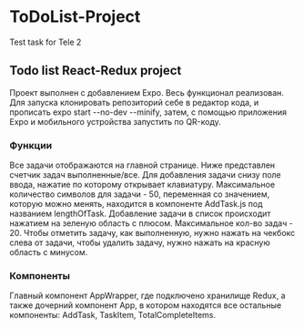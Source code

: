 # ToDoList-Project
Test task for Tele 2

## Todo list React-Redux project
Проект выполнен с добавлением Expo. Весь функционал реализован. Для запуска клонировать репозиторий себе в редактор кода, и прописать expo start --no-dev --minify, затем, с помощью приложения Expo и мобильного устройства запустить по QR-коду.
### Функции
Все задачи отображаются на главной странице. Ниже представлен счетчик задач выполненные/все. Для добавления задачи снизу поле ввода, нажатие по которому открывает клавиатуру. 
Максимальное количество символов для задачи - 50, переменная со значением, которую можно менять, находится в компоненте AddTask.js под названием lengthOfTask. Добавление задачи в 
список происходит нажатием на зеленую область с плюсом. Максимальное кол-во задач - 20. Чтобы отметить задачу, как выполненную, нужно нажать на чекбокс слева от задачи, чтобы 
удалить задачу, нужно нажать на красную область с минусом.
### Компоненты 
Главный компонент AppWrapper, где подключено хранилище Redux, а также дочерний компонент App, в котором находятся все остальные компоненты: AddTask, TaskItem, TotalCompleteItems. 
